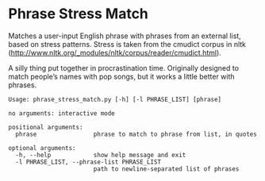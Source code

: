 # Phrase Stress Match

Matches a user-input English phrase with phrases from an external list, based on stress patterns.  Stress is taken from the cmudict corpus in nltk (http://www.nltk.org/_modules/nltk/corpus/reader/cmudict.html).

A silly thing put together in procrastination time.  Originally designed to match people’s names with pop songs, but it works a little better with phrases.

    Usage: phrase_stress_match.py [-h] [-l PHRASE_LIST] [phrase]
    
    no arguments: interactive mode
    
    positional arguments:
      phrase                phrase to match to phrase from list, in quotes

    optional arguments:
      -h, --help            show help message and exit
      -l PHRASE_LIST, --phrase-list PHRASE_LIST
                            path to newline-separated list of phrases
